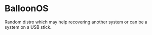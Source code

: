 # BalloonOS
Random distro which may help recovering another system or can be a system on a USB stick.

